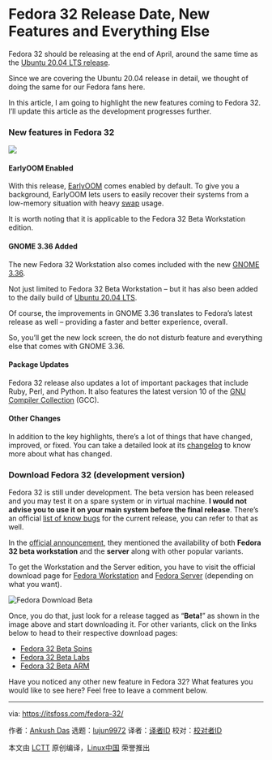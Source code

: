 [#]: collector: (lujun9972)
[#]: translator: (geekpi)
[#]: reviewer: ( )
[#]: publisher: ( )
[#]: url: ( )
[#]: subject: (Fedora 32 Release Date, New Features and Everything Else)
[#]: via: (https://itsfoss.com/fedora-32/)
[#]: author: (Ankush Das https://itsfoss.com/author/ankush/)

Fedora 32 Release Date, New Features and Everything Else
======

Fedora 32 should be releasing at the end of April, around the same time as the [Ubuntu 20.04 LTS release][1].

Since we are covering the Ubuntu 20.04 release in detail, we thought of doing the same for our Fedora fans here.

In this article, I am going to highlight the new features coming to Fedora 32. I’ll update this article as the development progresses further.

### New features in Fedora 32

![][2]

#### EarlyOOM Enabled

With this release, [EarlyOOM][3] comes enabled by default. To give you a background, EarlyOOM lets users to easily recover their systems from a low-memory situation with heavy [swap][4] usage.

It is worth noting that it is applicable to the Fedora 32 Beta Workstation edition.

#### GNOME 3.36 Added

The new Fedora 32 Workstation also comes included with the new [GNOME 3.36][5].

Not just limited to Fedora 32 Beta Workstation – but it has also been added to the daily build of [Ubuntu 20.04 LTS][1].

Of course, the improvements in GNOME 3.36 translates to Fedora’s latest release as well – providing a faster and better experience, overall.

So, you’ll get the new lock screen, the do not disturb feature and everything else that comes with GNOME 3.36.

#### Package Updates

Fedora 32 release also updates a lot of important packages that include Ruby, Perl, and Python. It also features the latest version 10 of the [GNU Compiler Collection][6] (GCC).

#### Other Changes

In addition to the key highlights, there’s a lot of things that have changed, improved, or fixed. You can take a detailed look at its [changelog][7] to know more about what has changed.

### Download Fedora 32 (development version)

Fedora 32 is still under development. The beta version has been released and you may test it on a spare system or in virtual machine. **I would not advise you to use it on your main system before the final release**. There’s an official [list of know bugs][8] for the current release, you can refer to that as well.

In the [official announcement][9], they mentioned the availability of both **Fedora 32 beta workstation** and the **server** along with other popular variants.

To get the Workstation and the Server edition, you have to visit the official download page for [Fedora Workstation][10] and [Fedora Server][11] (depending on what you want).

![Fedora Download Beta][12]

Once, you do that, just look for a release tagged as “**Beta!**” as shown in the image above and start downloading it. For other variants, click on the links below to head to their respective download pages:

  * [Fedora 32 Beta Spins][13]
  * [Fedora 32 Beta Labs][14]
  * [Fedora 32 Beta ARM][15]



Have you noticed any other new feature in Fedora 32? What features you would like to see here? Feel free to leave a comment below.

--------------------------------------------------------------------------------

via: https://itsfoss.com/fedora-32/

作者：[Ankush Das][a]
选题：[lujun9972][b]
译者：[译者ID](https://github.com/译者ID)
校对：[校对者ID](https://github.com/校对者ID)

本文由 [LCTT](https://github.com/LCTT/TranslateProject) 原创编译，[Linux中国](https://linux.cn/) 荣誉推出

[a]: https://itsfoss.com/author/ankush/
[b]: https://github.com/lujun9972
[1]: https://itsfoss.com/ubuntu-20-04-release-features/
[2]: https://i2.wp.com/itsfoss.com/wp-content/uploads/2019/11/update_fedora.jpg?ssl=1
[3]: https://fedoraproject.org/wiki/Changes/EnableEarlyoom#Enable_EarlyOOM
[4]: https://itsfoss.com/swap-size/
[5]: https://itsfoss.com/gnome-3-36-release/
[6]: https://gcc.gnu.org/
[7]: https://fedoraproject.org/wiki/Releases/32/ChangeSet
[8]: https://fedoraproject.org/wiki/Common_F32_bugs
[9]: https://fedoramagazine.org/announcing-the-release-of-fedora-32-beta/
[10]: https://getfedora.org/workstation/download/
[11]: https://getfedora.org/server/download/
[12]: https://i2.wp.com/itsfoss.com/wp-content/uploads/2020/03/fedora-download-beta.jpg?ssl=1
[13]: https://spins.fedoraproject.org/prerelease
[14]: https://labs.fedoraproject.org/prerelease
[15]: https://arm.fedoraproject.org/prerelease
